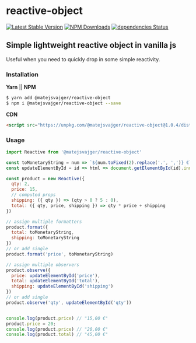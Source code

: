 # reactive-object
[![Latest Stable Version](https://img.shields.io/npm/v/@matejsvajger/reactive-object.svg)](https://www.npmjs.com/package/@matejsvajger/reactive-object)
[![NPM Downloads](https://img.shields.io/npm/dm/@matejsvajger/reactive-object.svg)](https://www.npmjs.com/package/@matejsvajger/reactive-object)
[![dependencies Status](https://david-dm.org/matejsvajger/@matejsvajger/reactive-object/status.svg)](https://david-dm.org/matejsvajger/@matejsvajger/reactive-object)

## Simple lightweight reactive object in vanilla js
Useful when you need to quickly drop in some simple reactivity.

### Installation
__Yarn__ || __NPM__
```sh
$ yarn add @matejsvajger/reactive-object
$ npm i @matejsvajger/reactive-object --save
```

__CDN__
```html
<script src="https://unpkg.com/@matejsvajger/reactive-object@1.0.4/dist/reactive.umd.js"></script>
```

### Usage
```js
import Reactive from '@matejsvajger/reactive-object'

const toMonetaryString = num => `${num.toFixed(2).replace('.', ',')} €`
const updateElementById = id => html => document.getElementById(id).innerHTML = html

const product = new Reactive({
  qty: 2,
  price: 15,
  // computed props
  shipping: ({ qty }) => (qty > 0 ? 5 : 0),
  total: ({ qty, price, shipping }) => qty * price + shipping
})

// assign multiple formatters
product.format({
  total: toMonetaryString,
  shipping: toMonetaryString
})
// or add single
product.format('price', toMonetaryString)

// assign multiple observers
product.observe({
  price: updateElementById('price'),
  total: updateElementById('total'),
  shipping: updateElementById('shipping')
})
// or add single
product.observe('qty', updateElementById('qty'))


console.log(product.price) // "15,00 €"
product.price = 20;
console.log(product.price) // "20,00 €"
console.log(product.total) // "45,00 €"
```

